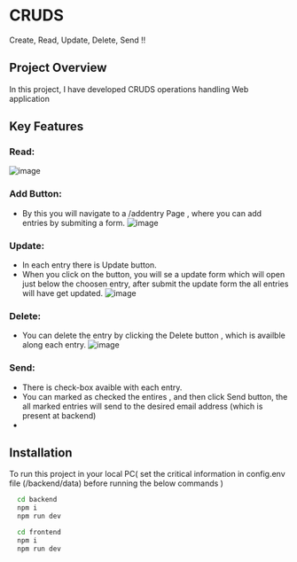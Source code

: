 # CRUDS
Create, Read, Update, Delete, Send !!  

## Project Overview

In this project, I have developed CRUDS operations handling Web application

## Key Features
### Read:
![image](https://github.com/Sumitkb21/Health_Center/assets/101947627/cd27d1a6-c86d-47a8-8e23-83448cce36bb)

### Add Button:
- By this you will navigate to a /addentry Page , where you can add entries by submiting a form.
![image](https://github.com/Sumitkb21/Health_Center/assets/101947627/8b3acbe5-1b05-41b1-af01-8e7ce94559bf)
### Update:
- In each entry there is Update button.
- When you click on the button, you will se a update form which will open just below the choosen entry, after submit the update form the all entries will have get updated.
 ![image](https://github.com/Sumitkb21/Health_Center/assets/101947627/323b516b-7bd8-4f9a-8755-6c3073a2e594)  
### Delete:
- You can delete the entry by clicking the Delete button , which is availble along each entry.
  ![image](https://github.com/Sumitkb21/Health_Center/assets/101947627/9cc0cad2-2c19-4f1d-92ea-a8b0a509575f)
### Send:
- There is check-box avaible with each entry.
- You can marked as checked the entires , and then click Send button, the all marked entries will send to the desired email address (which is present at backend)
-   

## Installation

To run this project in your local PC( set the critical information in config.env file (/backend/data) before running the below commands ) 
```bash  
  cd backend
  npm i
  npm run dev
```


```bash  
  cd frontend
  npm i
  npm run dev
```

